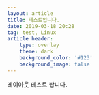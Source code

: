 ```yaml
---
layout: article
title: 테스트입니다.
date: 2019-03-18 20:28
tag: test, Linux
article header:
	type: overlay
	theme: dark
	background_color: '#123'
	background_image: false
---
```


레이아웃 테스트 합니다.